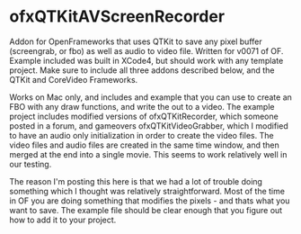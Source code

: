 ofxQTKitAVScreenRecorder
========================

Addon for OpenFrameworks that uses QTKit to save any pixel buffer (screengrab, or fbo) as well as audio to video file. Written for v0071 of OF. Example included was built in XCode4, but should work with any template project. Make sure to include all three addons described below, and the QTKit and CoreVideo Frameworks. 

Works on Mac only, and includes and example that you can use to create an FBO with any draw functions, and write the out to a video. The example project includes modified versions of ofxQTKitRecorder, which someone posted in a forum, and gameovers ofxQTKitVideoGrabber, which I modified to have an audio only initialization in order to create the video files. The video files and audio files are created in the same time window, and then merged at the end into a single movie. This seems to work relatively well in our testing. 

The reason I'm posting this here is that we had a lot of trouble doing something which I thought was relatively straightforward. Most of the time in OF you are doing something that modifies the pixels - and thats what you want to save. The example file should be clear enough that you figure out how to add it to your project.